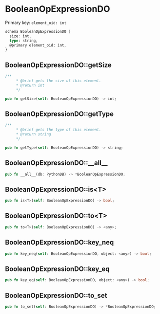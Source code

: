 # BooleanOpExpressionDO

Primary key: `element_oid: int`

```rust
schema BooleanOpExpressionDO {
  size: int,
  type: string,
  @primary element_oid: int,
}
```
## BooleanOpExpressionDO::getSize

```rust
/**
     * @brief gets the size of this element.
     * @return int
     */
```
```rust
pub fn getSize(self: BooleanOpExpressionDO) -> int;
```
## BooleanOpExpressionDO::getType

```rust
/**
     * @brief gets the type of this element.
     * @return string
     */
```
```rust
pub fn getType(self: BooleanOpExpressionDO) -> string;
```
## BooleanOpExpressionDO::\_\_all\_\_

```rust
pub fn __all__(db: PythonDB) -> *BooleanOpExpressionDO;
```
## BooleanOpExpressionDO::is\<T\>

```rust
pub fn is<T>(self: BooleanOpExpressionDO) -> bool;
```
## BooleanOpExpressionDO::to\<T\>

```rust
pub fn to<T>(self: BooleanOpExpressionDO) -> <any>;
```
## BooleanOpExpressionDO::key\_neq

```rust
pub fn key_neq(self: BooleanOpExpressionDO, object: <any>) -> bool;
```
## BooleanOpExpressionDO::key\_eq

```rust
pub fn key_eq(self: BooleanOpExpressionDO, object: <any>) -> bool;
```
## BooleanOpExpressionDO::to\_set

```rust
pub fn to_set(self: BooleanOpExpressionDO) -> *BooleanOpExpressionDO;
```
